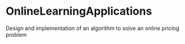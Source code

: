 # OnlineLearningApplications
Design and implementation of an algorithm to solve an online pricing problem 
